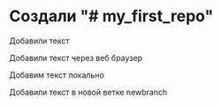 # Создали "# my_first_repo" 

Добавили текст

Добавили текст  через веб браузер

Добавим текст локально

Добавили текст в новой ветке newbranch